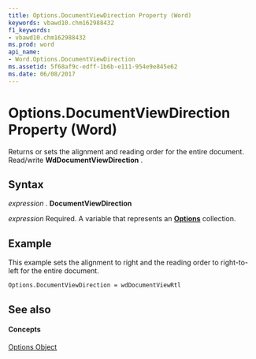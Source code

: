 ```yaml
---
title: Options.DocumentViewDirection Property (Word)
keywords: vbawd10.chm162988432
f1_keywords:
- vbawd10.chm162988432
ms.prod: word
api_name:
- Word.Options.DocumentViewDirection
ms.assetid: 5f68af9c-edff-1b6b-e111-954e9e845e62
ms.date: 06/08/2017
---
```



# Options.DocumentViewDirection Property (Word)

Returns or sets the alignment and reading order for the entire document. Read/write  **WdDocumentViewDirection** .


## Syntax

 _expression_ . **DocumentViewDirection**

 _expression_ Required. A variable that represents an **[Options](Word.Options.md)** collection.


## Example

This example sets the alignment to right and the reading order to right-to-left for the entire document.


```
Options.DocumentViewDirection = wdDocumentViewRtl
```


## See also


#### Concepts


[Options Object](Word.Options.md)

